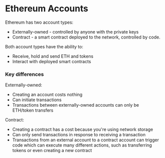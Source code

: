 # Ethereum Accounts
Ethereum has two account types:
- Externally-owned - controlled by anyone with the private keys
- Contract - a smart contract deployed to the network, controlled by code.

Both account types have the ability to:
- Receive, hold and send ETH and tokens
- Interact with deployed smart contracts

### Key differences

Externally-owned:
- Creating an account costs nothing
- Can initiate transactions
- Transactions between externally-owned accounts can only be ETH/token transfers

Contract:
- Creating a contract has a cost because you're using network storage
- Can only send transactions in response to receiving a transaction
- Transactions from an external account to a contract account can trigger code which can execute many different actions, such as transferring tokens or even creating a new contract